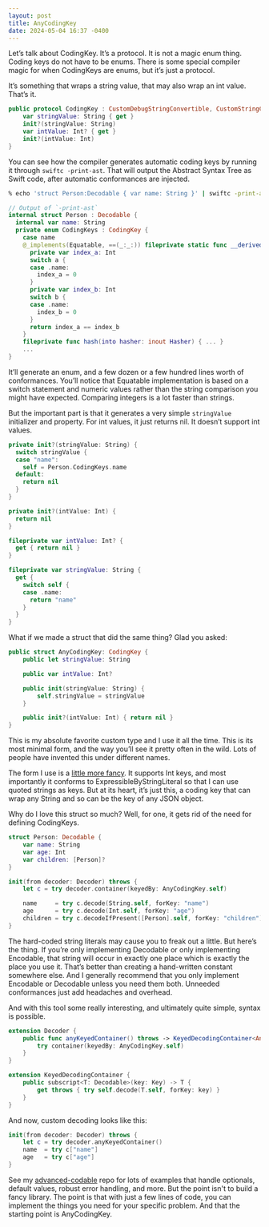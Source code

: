 ```yaml
---
layout: post
title: AnyCodingKey
date: 2024-05-04 16:37 -0400
---
```

Let’s talk about CodingKey. It’s a protocol. It is not a magic enum thing. Coding keys do not have to be enums. There is some special compiler magic for when CodingKeys are enums, but it’s just a protocol.

It’s something that wraps a string value, that may also wrap an int value. That’s it.

```swift
public protocol CodingKey : CustomDebugStringConvertible, CustomStringConvertible, Sendable {
    var stringValue: String { get }
    init?(stringValue: String)
    var intValue: Int? { get }
    init?(intValue: Int)
}
```

You can see how the compiler generates automatic coding keys by running it through `swiftc -print-ast`. That will output the Abstract Syntax Tree as Swift code, after automatic conformances are injected.

```sh
% echo 'struct Person:Decodable { var name: String }' | swiftc -print-ast -
```

```swift
// Output of `-print-ast`
internal struct Person : Decodable {
  internal var name: String
  private enum CodingKeys : CodingKey {
    case name
    @_implements(Equatable, ==(_:_:)) fileprivate static func __derived_enum_equals(_ a: Person.CodingKeys, _ b: Person.CodingKeys) -> Bool {
      private var index_a: Int
      switch a {
      case .name:
        index_a = 0
      }
      private var index_b: Int
      switch b {
      case .name:
        index_b = 0
      }
      return index_a == index_b
    }
    fileprivate func hash(into hasher: inout Hasher) { ... }
    ...
}
```

It’ll generate an enum, and a few dozen or a few hundred lines worth of conformances. You’ll notice that Equatable implementation is based on a switch statement and numeric values rather than the string comparison you might have expected. Comparing integers is a lot faster than strings.

But the important part is that it generates a very simple `stringValue` initializer and property. For int values, it just returns nil. It doesn’t support int values.

```swift
private init?(stringValue: String) {
  switch stringValue {
  case "name":
    self = Person.CodingKeys.name
  default:
    return nil
  }
}

private init?(intValue: Int) {
  return nil
}

fileprivate var intValue: Int? {
  get { return nil }
}

fileprivate var stringValue: String {
  get {
    switch self {
    case .name:
      return "name"
    }
  }
}
```

What if we made a struct that did the same thing? Glad you asked:

```swift
public struct AnyCodingKey: CodingKey {
    public let stringValue: String

    public var intValue: Int?

    public init(stringValue: String) {
        self.stringValue = stringValue
    }

    public init?(intValue: Int) { return nil }
}
```

This is my absolute favorite custom type and I use it all the time. This is its most minimal form, and the way you’ll see it pretty often in the wild. Lots of people have invented this under different names.

The form I use is a [little more fancy](https://github.com/rnapier/advanced-codable/blob/26a4b09c7647b169289512aa877f7e118b6442cc/Codable.playground/Pages/Defaulting.xcplaygroundpage/Contents.swift#L19-L35). It supports Int keys, and most importantly it conforms to ExpressibleByStringLiteral so that I can use quoted strings as keys. But at its heart, it’s just this, a coding key that can wrap any String and so can be the key of any JSON object.

Why do I love this struct so much? Well, for one, it gets rid of the need for defining CodingKeys. 

```swift
struct Person: Decodable {
    var name: String
    var age: Int
    var children: [Person]?
}

init(from decoder: Decoder) throws {
    let c = try decoder.container(keyedBy: AnyCodingKey.self)

    name     = try c.decode(String.self, forKey: "name")
    age      = try c.decode(Int.self, forKey: "age")
    children = try c.decodeIfPresent([Person].self, forKey: "children")
}
```

The hard-coded string literals may cause you to freak out a little. But here’s the thing. If you’re only implementing Decodable or only implementing Encodable, that string will occur in exactly one place which is exactly the place you use it. That’s better than creating a hand-written constant somewhere else. And I generally recommend that you only implement Encodable or Decodable unless you need them both. Unneeded conformances just add headaches and overhead.

And with this tool some really interesting, and ultimately quite simple, syntax is possible.

```swift
extension Decoder {
    public func anyKeyedContainer() throws -> KeyedDecodingContainer<AnyCodingKey> {
        try container(keyedBy: AnyCodingKey.self)
    }
}

extension KeyedDecodingContainer {
    public subscript<T: Decodable>(key: Key) -> T {
        get throws { try self.decode(T.self, forKey: key) }
    }
}
```

And now, custom decoding looks like this:

```swift
init(from decoder: Decoder) throws {
    let c = try decoder.anyKeyedContainer()
    name  = try c["name"]
    age   = try c["age"]
}
```

See my [advanced-codable](https://github.com/rnapier/advanced-codable/blob/main/Codable.playground/Sources/Decoder%2BAnyCodingKey.swift) repo for lots of examples that handle optionals, default values, robust error handling, and more. But the point isn't to build a fancy library. The point is that with just a few lines of code, you can implement the things you need for your specific problem. And that the starting point is AnyCodingKey.